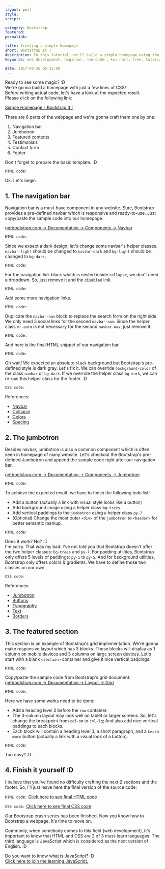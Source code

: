 ```yaml
---
layout: post
style:
script:

category: bootstrap
featured:
permalink:

title: Creating a simple homepage
short: Bootstrap It !
description: In this tutorial, we'll build a simple homepage using the framework - Bootstrap. <br>If you haven't tried all Bootstrap's stuff yet, don't worry; <br>You don't have to. Just begin. :D
keywords: web development, beginner, non-coder, kei nart, free, tutorial, coding, programming, code nart, html, css, bootstrap, simple, homepage

date: 2017-08-26 05:15:00
---
```


Ready to see some magic? :D  
We're gonna build a homepage with just a few lines of CSS!  
Before writing actual code, let's have a look at the expected result.  
Please click on the following link:

[Simple Homepage - Bootstrap It !](https://codepen.io/codenart/full/bYvVNy/ "ext")

There are 6 parts of the webpage and we're gonna craft them one by one:

1. Navigation bar
2. Jumbotron
3. Featured contents
4. Testimonials
5. Contact form
6. Footer

Don't forget to prepare the basic template. :D

`HTML code:`
<script src="https://gist.github.com/codenart/6efb4d9dbe8577033631e7ee012874d8.js">
</script>

Ok. Let's begin.

## 1. The navigation bar

Navigation bar is a must-have component in any website. Sure, Bootstrap provides
a pre-defined navbar which is responsive and ready-to-use. Just copy/paste the
sample code into our homepage.

[getbootstrap.com -> Documentation -> Components -> Navbar](https://getbootstrap.com/docs/4.0/components/navbar/#supported-content "ext")

`HTML code:`
<script src="https://gist.github.com/codenart/aa41d35f24a6183489bea3abf2a87c36.js">
</script>

Since we expect a dark design, let's change some navbar's helper classes.
`navbar-light` should be changed to `navbar-dark` and `bg-light` should be
changed to `bg-dark`.

`HTML code:`
<script src="https://gist.github.com/codenart/5b27db6d6054a6d67b0a9db90b6a71d5.js">
</script>

For the navigation link block which is nested inside `collapse`, we don't need a
dropdown. So, just remove it and the `disabled` link.

`HTML code:`
<script src="https://gist.github.com/codenart/75e96aa6b8d189ed98e5c18ba0ca11c1.js">
</script>

Add some more navigation links.

`HTML code:`
<script src="https://gist.github.com/codenart/bdcf6e081561676790eb438ba461c9f6.js">
</script>

Duplicate the `navbar-nav` block to replace the search form on the right side.
We only need 3 social links for the second `navbar-nav`. Since the helper class
`mr-auto` is not necessary for the second `navbar-nav`, just remove it.

`HTML code:`
<script src="https://gist.github.com/codenart/8e920c127d778e7a668329dd9b76792d.js">
</script>

And here is the final HTML snippet of our navigation bar.

`HTML code:`
<script src="https://gist.github.com/codenart/e932b6f158ffaf951159b6b463f2a68a.js">
</script>

Oh wait! We expected an absolute `black` background but Bootstrap's pre-defined
style is dark gray. Let's fix it. We can override `background-color` of the
class `navbar` or `bg-dark`. If we override the helper class `bg-dark`, we can
re-use this helper class for the footer. :D

`CSS code:`
<script src="https://gist.github.com/codenart/4a9a07f3df03f2807d2ab5c54b3b6191.js">
</script>

References:

- [Navbar](https://getbootstrap.com/docs/4.0/components/navbar/ "ext")
- [Collapse](https://getbootstrap.com/docs/4.0/components/collapse/ "ext")
- [Colors](https://getbootstrap.com/docs/4.0/utilities/colors/#background-color "ext")
- [Spacing](https://getbootstrap.com/docs/4.0/utilities/spacing/ "ext")

## 2. The jumbotron

Besides navbar, jumbotron is also a common component which is often seen in
homepage of many website. Let's checkout the Bootstrap's pre-defined Jumbotron
and append the sample code right after our navigation bar.

[getbootstrap.com -> Documentation -> Components -> Jumbotron](https://getbootstrap.com/docs/4.0/components/jumbotron/ "ext")

`HTML code:`
<script src="https://gist.github.com/codenart/07531f675f6d2c324dc8a2bb02cfbe55.js">
</script>

To achieve the expected result, we have to finish the following todo list:

- Add a button (actually a link with visual style looks like a button)
- Add background image using a helper class `bg-trees`
- Add vertical paddings to the `jumbotron` using a helper class `py-7`
- (Optional) Change the most outer `<div>` of the `jumbotron` to `<header>`
for better semantic markup.

`HTML code:`
<script src="https://gist.github.com/codenart/f2ef42cef3b9990f6ef135a46145f0cd.js">
</script>

Does it work? No? :D  
I'm sorry. That was my bad. I've not told you that Bootstrap doesn't offer the two
helper classes: `bg-trees` and `py-7`. For padding utilities, Bootstrap only offers
5 levels of paddings: `py-1` to `py-5`. And for background utilities, Bootstrap 
only offers colors & gradients. We have to define those two classes on our own.

`CSS code:`
<script src="https://gist.github.com/codenart/39aaa85719a5a8770983e0fd836b146e.js">
</script>

References:

- [Jumbotron](https://getbootstrap.com/docs/4.0/components/jumbotron/ "ext")
- [Buttons](https://getbootstrap.com/docs/4.0/components/buttons/ "ext")
- [Typography](https://getbootstrap.com/docs/4.0/content/typography/ "ext")
- [Text](https://getbootstrap.com/docs/4.0/utilities/text/ "ext")
- [Borders](https://getbootstrap.com/docs/4.0/utilities/borders/#border-radius "ext")

## 3. The featured section

This section is an example of Bootstrap's grid implementation. We're gonna make
responsive layout which has 3 blocks. These blocks will display as 1 column on
mobile devices and 3 columns on large screen devices. Let's start with a blank
`<section>` container and give it nice vertical paddings.

`HTML code:`
<script src="https://gist.github.com/codenart/2a3c730960265efbbdd6f755d1899a6e.js">
</script>

Copy/paste the sample code from Bootstrap's grid document:  
[getbootstrap.com -> Documentation -> Layout -> Grid](https://getbootstrap.com/docs/4.0/layout/grid/#how-it-works "ext")

`HTML code:`
<script src="https://gist.github.com/codenart/dadc9205f7d60d28f58872fa63472d69.js">
</script>

Here we have some works need to be done:

- Add a heading level 2 before the `row` container.
- The 3-column layout may look well on tablet or larger screens. So, let's change
the breakpoint from `col-sm` to `col-lg`; And also add nice vertical paddings to
each blocks.
- Each block will contain a heading level 3, a short paragraph, and a `Learn more`
button (actually a link with a visual look of a button).

`HTML code:`
<script src="https://gist.github.com/codenart/eeb6a2f2974d5f8e33b4c31c09526193.js">
</script>

Too easy? :D

## 4. Finish it yourself :D

I believe that you've found no difficulty crafting the next 2 sections and the
footer. So, I'll just leave here the final version of the source code:

`HTML code:`
[Click here to see final HTML code](https://gist.github.com/codenart/e36a8fb1e1ea97e5fcec063e10d21c03 "ext")

`CSS code:`
[Click here to see final CSS code](https://gist.github.com/codenart/ab6db0dbd23cf61bf5c585e8ec467711 "ext")

Our Bootstrap crash series has been finished. Now you know how to Bootstrap a
webpage. It's time to move on.

Commonly, when somebody comes to this field (web development), it's important to
know that HTML and CSS are 2 of 3 must-learn languages. The third language is
JavaScript which is considered as the next version of English. :D

Do you want to know what is JavaScript? :D  
[Click here to join me learning JavaScript.](http://codenart.github.io/smart/ "ext")

